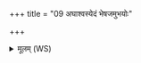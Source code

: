 +++
title = "09 अघाश्वस्येदं भेषजमुभयोः"

+++
<details><summary>मूलम् (WS)</summary>

अघाश्वस्येदं भेषजमुभयोः स्वजस्य च ।  
इन्द्रो मह्यमघायन्तमहिं पैद्वो अरन्धयत् ॥ ॥ १० ॥
</details>